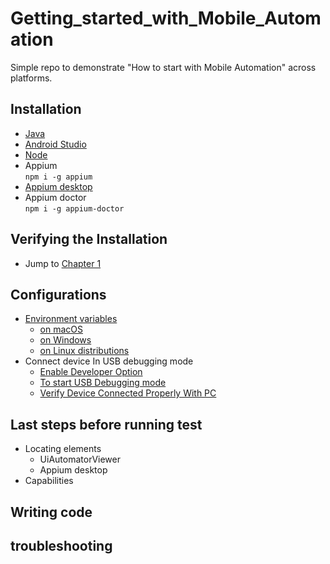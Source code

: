 # Getting_started_with_Mobile_Automation
Simple repo to demonstrate "How to start with Mobile Automation" across platforms. 

## Installation
- [Java](https://www.oracle.com/technetwork/java/javase/downloads/jdk8-downloads-2133151.html)
- [Android Studio](https://developer.android.com/studio)
- [Node](https://nodejs.org/en/download/)
- Appium  
   ``npm i -g appium``
- [Appium desktop](https://github.com/appium/appium-desktop/releases/tag/v1.13.0)
- Appium doctor  
   ``npm i -g appium-doctor``

## Verifying the Installation
- Jump to [Chapter 1](https://github.com/thenishant/Getting_started_with_Mobile_Automation/tree/master/chapter%201) 

## Configurations
- [Environment variables](https://github.com/thenishant/Getting_started_with_Mobile_Automation/blob/master/chapter%202/README.md)
   - [on macOS](https://github.com/thenishant/Getting_started_with_Mobile_Automation/blob/master/chapter%202/README.md#onmacOS)
   - [on Windows](https://github.com/thenishant/Getting_started_with_Mobile_Automation/blob/master/chapter%202/README.md#onWindows)
   - [on Linux distributions](https://github.com/thenishant/Getting_started_with_Mobile_Automation/blob/master/chapter%202/README.md#onLinuxdistributions)
- Connect device In USB debugging mode  
   - [Enable Developer Option](https://github.com/thenishant/Getting_started_with_Mobile_Automation/blob/master/chapter%202/README.md#EnableDeveloperOption)
   - [To start USB Debugging mode](https://github.com/thenishant/Getting_started_with_Mobile_Automation/blob/master/chapter%202/README.md#TostartUSBDebuggingmode)
   - [Verify Device Connected Properly With PC](https://github.com/thenishant/Getting_started_with_Mobile_Automation/blob/master/chapter%202/README.md#TostartUSBDebuggingmode)

## Last steps before running test
- Locating elements 
    - UiAutomatorViewer
    - Appium desktop 
- Capabilities

## Writing code

## troubleshooting